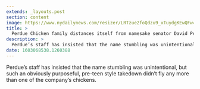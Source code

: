 ```yaml
--- 
extends: _layouts.post 
section: content 
image: https://www.nydailynews.com/resizer/LRTzue2foQdzu9_xTuydgKEwQFw=/1200x0/top/cloudfront-us-east-1.images.arcpublishing.com/tronc/4JTLU3FOGVES3B7FCJWPWUJ4CA.jpg 
title: > 
  Perdue Chicken family distances itself from namesake senator David Perdue who mangled Kamala Harris’ name 
description: > 
  Perdue’s staff has insisted that the name stumbling was unintentional, but such an obviously purposeful, pre-teen style takedown didn’t fly any more than one of the company’s chickens. 
date: 1603068538.1260388 
--- 
```

Perdue’s staff has insisted that the name stumbling was unintentional, but such an obviously purposeful, pre-teen style takedown didn’t fly any more than one of the company’s chickens.